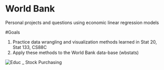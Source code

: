 # World Bank
Personal projects and questions using economic linear regression models

#Goals
1. Practice data wrangling and visualization methods learned in Stat 20, Stat 133, CS88C
2. Apply these methods to the World Bank data-base (wbstats)


![Educ _ Stock Purchasing](https://user-images.githubusercontent.com/120157481/213280426-7fa33371-040c-491f-a6a8-138b3574cc53.png)
